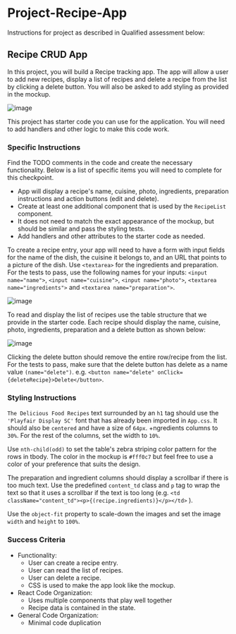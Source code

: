 # Project-Recipe-App

Instructions for project as described in Qualified assessment below:

## Recipe CRUD App ## 

In this project, you will build a Recipe tracking app. The app will allow a user to add new recipes, display a list of recipes and delete a recipe from the list by clicking a delete button. You will also be asked to add styling as provided in the mockup.

![image](https://user-images.githubusercontent.com/104401930/177196635-f96d99e9-7a2d-4fc8-9189-e2773ec56906.png)


This project has starter code you can use for the application. You will need to add handlers and other logic to make this code work.

### Specific Instructions ###
Find the TODO comments in the code and create the necessary functionality. Below is a list of specific items you will need to complete for this checkpoint.

* App will display a recipe's name, cuisine, photo, ingredients, preparation instructions and action buttons (edit and delete).
* Create at least one additional component that is used by the `RecipeList` component.
* It does not need to match the exact appearance of the mockup, but should be similar and pass the styling tests.
* Add handlers and other attributes to the starter code as needed.

To create a recipe entry, your app will need to have a form with input fields for the name of the dish, the cuisine it belongs to, and an URL that points to a picture of the dish. Use `<textarea>` for the ingredients and preparation. For the tests to pass, use the following names for your inputs: `<input name="name">`, `<input name="cuisine">`, `<input name="photo">`, `<textarea name="ingredients">` and `<textarea name="preparation">`.

![image](https://user-images.githubusercontent.com/104401930/177197447-1f2000d4-c523-46ac-bd15-c98f8a16ab11.png)

To read and display the list of recipes use the table structure that we provide in the starter code. Each recipe should display the name, cuisine, photo, ingredients, preparation and a delete button as shown below:

![image](https://user-images.githubusercontent.com/104401930/177197526-74f4a41e-aea7-4a22-86aa-28ea9dd7af14.png)

Clicking the delete button should remove the entire row/recipe from the list. For the tests to pass, make sure that the delete button has delete as a name value `(name="delete")`. e.g. `<button name="delete" onClick={deleteRecipe}>Delete</button>`.

### Styling Instructions ###

`The Delicious Food Recipes` text surrounded by an `h1` tag should use the `'Playfair Display SC'` font that has already been imported in `App.css`. It should also be `centered` and have a size of `64px`.
+ngredients columns to `30%`. For the rest of the columns, set the width to `10%`.

Use `nth-child(odd)` to set the table's zebra striping color pattern for the rows in tbody. The color in the mockup is `#fff0c7` but feel free to use a color of your preference that suits the design.

The preparation and ingredient columns should display a scrollbar if there is too much text. Use the predefined `content_td` class and `p` tag to wrap the text so that it uses a scrollbar if the text is too long (e.g. `<td className="content_td"><p>{(recipe.ingredients)}</p></td>` ).

Use the `object-fit` property to scale-down the images and set the image `width` and `height` to `100%`.

### Success Criteria ###
* Functionality:
  * User can create a recipe entry.
   * User can read the list of recipes.
   * User can delete a recipe.
   * CSS is used to make the app look like the mockup.
* React Code Organization:
  * Uses multiple components that play well together
  * Recipe data is contained in the state.
* General Code Organization:
  * Minimal code duplication
